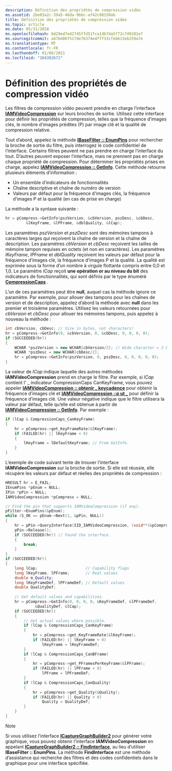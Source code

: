 ```yaml
---
description: Définition des propriétés de compression vidéo
ms.assetid: 2be03a2c-39a5-46da-9bbc-af42c08150ab
title: Définition des propriétés de compression vidéo
ms.topic: article
ms.date: 05/31/2018
ms.openlocfilehash: 6d29ed7e42745ffd51fca14b7da5f72c749281e7
ms.sourcegitcommit: a47bd86f517de76374e4fff33cfeb613eb259a7e
ms.translationtype: MT
ms.contentlocale: fr-FR
ms.lasthandoff: 01/06/2021
ms.locfileid: "104392672"
---
```

# <a name="setting-video-compression-properties"></a>Définition des propriétés de compression vidéo

Les filtres de compression vidéo peuvent prendre en charge l’interface [**IAMVideoCompression**](/windows/desktop/api/Strmif/nn-strmif-iamvideocompression) sur leurs broches de sortie. Utilisez cette interface pour définir les propriétés de compression, telles que la fréquence d’images clés, le nombre d’images prédites (P) par image clé et la qualité de compression relative.

Tout d’abord, appelez la méthode [**IBaseFilter :: EnumPins**](/windows/desktop/api/Strmif/nf-strmif-ibasefilter-enumpins) pour rechercher la broche de sortie du filtre, puis interrogez le code confidentiel de l’interface. Certains filtres peuvent ne pas prendre en charge l’interface du tout. D’autres peuvent exposer l’interface, mais ne prennent pas en charge chaque propriété de compression. Pour déterminer les propriétés prises en charge, appelez [**IAMVideoCompression :: GetInfo**](/windows/desktop/api/Strmif/nf-strmif-iamvideocompression-getinfo). Cette méthode retourne plusieurs éléments d’information :

-   Un ensemble d’indicateurs de fonctionnalités
-   Chaîne descriptive et chaîne de numéro de version
-   Valeurs par défaut pour la fréquence d’images clés, la fréquence d’images P et la qualité (en cas de prise en charge)

La méthode a la syntaxe suivante :


```C++
hr = pCompress->GetInfo(pszVersion, &cbVersion, pszDesc, &cbDesc, 
         &lKeyFrame, &lPFrame, &dblQuality, &lCap);
```



Les paramètres *pszVersion* et *pszDesc* sont des mémoires tampons à caractères larges qui reçoivent la chaîne de version et la chaîne de description. Les paramètres *cbVersion* et *cbDesc* reçoivent les tailles de mémoire tampon requises en octets (et non en caractères). Les paramètres *lKeyFrame*, *lPFrame* et *dblQuality* reçoivent les valeurs par défaut pour la fréquence d’images clé, la fréquence d’images P et la qualité. La qualité est exprimée sous la forme d’un nombre à virgule flottante compris entre 0,0 et 1,0. Le paramètre *lCap* reçoit **une opération or au niveau du bit** des indicateurs de fonctionnalités, qui sont définis par le type énuméré [**CompressionCaps**](/windows/desktop/api/strmif/ne-strmif-compressioncaps) .

L’un de ces paramètres peut être **null**, auquel cas la méthode ignore ce paramètre. Par exemple, pour allouer des tampons pour les chaînes de version et de description, appelez d’abord la méthode avec **null** dans les premier et troisième paramètres. Utilisez les valeurs retournées pour *cbVersion* et *cbDesc* pour allouer les mémoires tampons, puis appelez à nouveau la méthode :


```C++
int cbVersion, cbDesc; // Size in bytes, not characters!
hr = pCompress->GetInfo(0, &cbVersion, 0, &cbDesc, 0, 0, 0, 0);
if (SUCCEEDED(hr))
{
    WCHAR *pszVersion = new WCHAR[cbVersion/2]; // Wide character = 2 bytes
    WCHAR *pszDesc = new WCHAR[cbDesc/2];
    hr = pCompress->GetInfo(pszVersion, 0, pszDesc, 0, 0, 0, 0, 0);
}
```



La valeur de *lCap* indique laquelle des autres méthodes **IAMVideoCompression** prend en charge le filtre. Par exemple, si *lCap* contient l' \_ indicateur CompressionCaps CanKeyFrame, vous pouvez appeler [**IAMVideoCompression :: obtenir \_ keycadence**](/windows/desktop/api/Strmif/nf-strmif-iamvideocompression-get_keyframerate) pour obtenir la fréquence d’images clé et [**IAMVideoCompression ::p ut \_**](/windows/desktop/api/Strmif/nf-strmif-iamvideocompression-put_keyframerate) pour définir la fréquence d’images clé. Une valeur négative indique que le filtre utilisera la valeur par défaut, telle qu’elle est obtenue à partir de [**IAMVideoCompression :: GetInfo**](/windows/desktop/api/Strmif/nf-strmif-iamvideocompression-getinfo). Par exemple :


```C++
if (lCap & CompressionCaps_CanKeyFrame)
{
    hr = pCompress->get_KeyFrameRate(&lKeyFrame);
    if (FAILED(hr) || lKeyFrame < 0)
    {
        lKeyFrame = lDefaultKeyFrame; // From GetInfo.
    }
}
```



L’exemple de code suivant tente de trouver l’interface **IAMVideoCompression** sur la broche de sortie. Si elle est réussie, elle récupère les valeurs par défaut et réelles des propriétés de compression :


```C++
HRESULT hr = E_FAIL;
IEnumPins *pEnum = NULL;
IPin *pPin = NULL;
IAMVideoCompression *pCompress = NULL;

// Find the pin that supports IAMVideoCompression (if any).
pFilter->EnumPins(&pEnum);
while (S_OK == pEnum->Next(1, &pPin, NULL))
{
    hr = pPin->QueryInterface(IID_IAMVideoCompression, (void**)&pCompress);
    pPin->Release();
    if (SUCCEEDED(hr)) // Found the interface.
    {
        break;
    }
}
if (SUCCEEDED(hr)) 
{
    long lCap;                     // Capability flags
    long lKeyFrame, lPFrame;       // Real values
    double m_Quality;
    long lKeyFrameDef, lPFrameDef; // Default values
    double QualityDef;
    
    // Get default values and capabilities.
    hr = pCompress->GetInfo(0, 0, 0, 0, &KeyFrameDef, &lPFrameDef,
             &QualityDef, &lCap);
    if (SUCCEEDED(hr))
    {
        // Get actual values where possible.
        if (lCap & CompressionCaps_CanKeyFrame)
        {
            hr = pCompress->get_KeyFrameRate(&lKeyFrame);
            if (FAILED(hr) || lKeyFrame < 0)
                lKeyFrame = lKeyFrameDef;
        }
        if (lCap & CompressionCaps_CanBFrame)
        {
            hr = pCompress->get_PFramesPerKeyFrame(&lPFrame);
            if (FAILED(hr) || lPFrame < 0)
                lPFrame = lPFrameDef;
        }
        if (lCap & CompressionCaps_CanQuality)
        {
            hr = pCompress->get_Quality(&Quality);
            if (FAILED(hr) || Quality < 0)
                Quality = QualityDef;
        }
    }
}
```



> [!Note]  
> Si vous utilisez l’interface [**ICaptureGraphBuilder2**](/windows/desktop/api/Strmif/nn-strmif-icapturegraphbuilder2) pour générer votre graphique, vous pouvez obtenir l’interface **IAMVideoCompression** en appelant [**ICaptureGraphBuilder2 :: FindInterface**](/windows/desktop/api/Strmif/nf-strmif-icapturegraphbuilder2-findinterface), au lieu d’utiliser **IBaseFilter :: EnumPins**. La méthode **FindInterface** est une méthode d’assistance qui recherche des filtres et des codes confidentiels dans le graphique pour une interface spécifiée.

 

 

 



